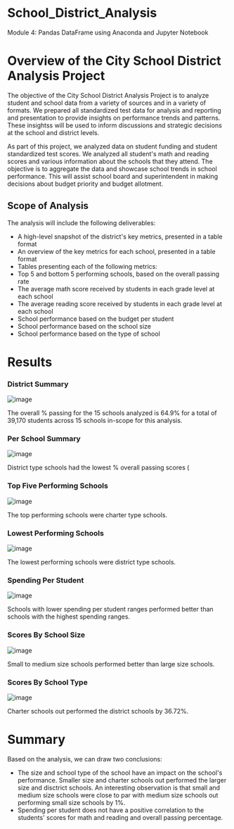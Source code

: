 # School_District_Analysis
Module 4: Pandas DataFrame using Anaconda and Jupyter Notebook

# Overview of the City School District Analysis Project 

The objective of the City School District Analysis Project is to analyze student and school data from a variety of sources and in a variety of formats. We prepared all standardized test data for analysis and reporting and presentation to provide insights on performance trends and patterns. These insightss will be used to inform discussions and strategic decisions at the school and district levels. 

As part of this project, we analyzed data on student funding and student standardized test scores. We analyzed all student's math and reading scores and various information about the schools that they attend. The objective is to aggregate the data and showcase school trends in school performance. This will assist school board and superintendent in making decisions about budget priority and budget allotment.

## Scope of Analysis

The analysis will include the following deliverables:

* A high-level snapshot of the district's key metrics, presented in a table format
* An overview of the key metrics for each school, presented in a table format
* Tables presenting each of the following metrics:
* Top 5 and bottom 5 performing schools, based on the overall passing rate
* The average math score received by students in each grade level at each school
* The average reading score received by students in each grade level at each school
* School performance based on the budget per student
* School performance based on the school size 
* School performance based on the type of school

# Results

### District Summary
![image](https://user-images.githubusercontent.com/80140082/114315478-01356780-9ab4-11eb-8771-c1dc5b08d419.png)

The overall % passing for the 15 schools analyzed is 64.9% for a total of 39,170 students across 15 schools in-scope for this analysis.

### Per School Summary
![image](https://user-images.githubusercontent.com/80140082/114315146-61c3a500-9ab2-11eb-9541-fa2309b79b10.png)

District type schools had the lowest % overall passing scores (

### Top Five Performing Schools
![image](https://user-images.githubusercontent.com/80140082/114315201-a9e2c780-9ab2-11eb-962c-49dc7ecbddcd.png)

The top performing schools were charter type schools.

### Lowest Performing Schools
![image](https://user-images.githubusercontent.com/80140082/114315242-e44c6480-9ab2-11eb-8d0c-bf3ddf4acc40.png)

The lowest performing schools were district type schools.

### Spending Per Student 
![image](https://user-images.githubusercontent.com/80140082/114316046-aa7d5d00-9ab6-11eb-8e80-43eaa6352920.png)

Schools with lower spending per student ranges performed better than schools with the highest spending ranges.

### Scores By School Size
![image](https://user-images.githubusercontent.com/80140082/114316107-f7f9ca00-9ab6-11eb-9f5a-a492df021552.png)

Small to medium size schools performed better than large size schools.

### Scores By School Type
![image](https://user-images.githubusercontent.com/80140082/114316685-693a7c80-9ab9-11eb-8166-c948e1dea67f.png)

Charter schools out performed the district schools by 36.72%.

# Summary

Based on the analysis, we can draw two conclusions:
* The size and school type of the school have an impact on the school's performance. Smaller size and charter schools out performed the larger size and disctrict schools. An interesting observation is that small and medium size schools were close to par with medium size schools out performing small size schools by 1%.
* Spending per student does not have a positive correlation to the students' scores for math and reading and overall passing percentage.

